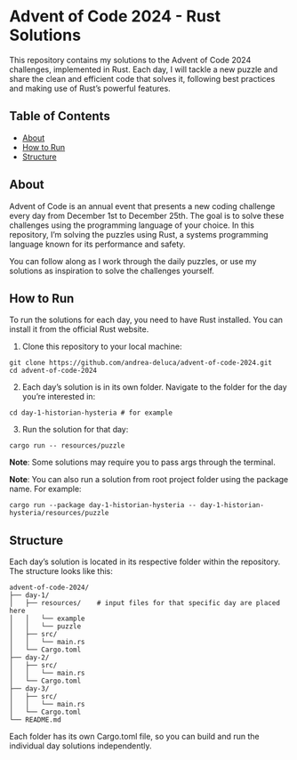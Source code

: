 # Advent of Code 2024 - Rust Solutions

This repository contains my solutions to the Advent of Code 2024 challenges, implemented in Rust. Each day, I will tackle a new puzzle and share the clean and efficient code that solves it, following best practices and making use of Rust’s powerful features.

## Table of Contents

- [About](#about)
- [How to Run](#how-to-run)
- [Structure](#structure)

## About

Advent of Code is an annual event that presents a new coding challenge every day from December 1st to December 25th. The goal is to solve these challenges using the programming language of your choice. In this repository, I’m solving the puzzles using Rust, a systems programming language known for its performance and safety.

You can follow along as I work through the daily puzzles, or use my solutions as inspiration to solve the challenges yourself.

## How to Run

To run the solutions for each day, you need to have Rust installed. You can install it from the official Rust website.

1.	Clone this repository to your local machine:
   
```
git clone https://github.com/andrea-deluca/advent-of-code-2024.git
cd advent-of-code-2024
```

2.	Each day’s solution is in its own folder. Navigate to the folder for the day you’re interested in:

```
cd day-1-historian-hysteria # for example
```

3.	Run the solution for that day:

```
cargo run -- resources/puzzle
```

**Note**: Some solutions may require you to pass args through the terminal.

**Note**: You can also run a solution from root project folder using the package name. For example:

```
cargo run --package day-1-historian-hysteria -- day-1-historian-hysteria/resources/puzzle
```

## Structure

Each day’s solution is located in its respective folder within the repository. The structure looks like this:

```
advent-of-code-2024/
├── day-1/
│   ├── resources/    # input files for that specific day are placed here
│   │   └── example
│   │   └── puzzle
│   ├── src/
│   │   └── main.rs
│   └── Cargo.toml
├── day-2/
│   ├── src/
│   │   └── main.rs
│   └── Cargo.toml
├── day-3/
│   ├── src/
│   │   └── main.rs
│   └── Cargo.toml
└── README.md
```

Each folder has its own Cargo.toml file, so you can build and run the individual day solutions independently.

